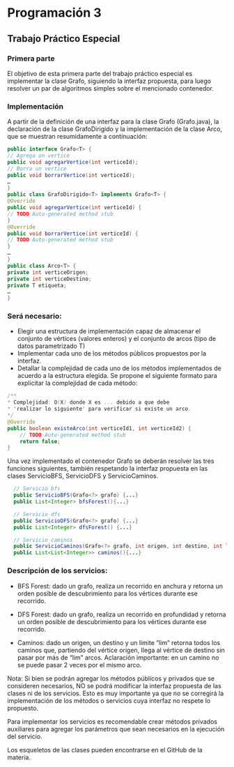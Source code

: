 # Programación 3

## Trabajo Práctico Especial

### Primera parte
El objetivo de esta primera parte del trabajo práctico especial es implementar la clase Grafo, siguiendo
la interfaz propuesta, para luego resolver un par de algoritmos simples sobre el mencionado contenedor.
### Implementación
A partir de la definición de una interfaz para la clase Grafo (Grafo.java), la declaración de la clase
GrafoDirigido y la implementación de la clase Arco, que se muestran resumidamente a continuación:

```java
public interface Grafo<T> {
// Agrega un vertice
public void agregarVertice(int verticeId);
// Borra un vertice
public void borrarVertice(int verticeId);
…
}
public class GrafoDirigido<T> implements Grafo<T> {
@Override
public void agregarVertice(int verticeId) {
// TODO Auto-generated method stub
}
@Override
public void borrarVertice(int verticeId) {
// TODO Auto-generated method stub
}
…
}
public class Arco<T> {
private int verticeOrigen;
private int verticeDestino;
private T etiqueta;
…
}
```
### Será necesario:
- Elegir una estructura de implementación capaz de almacenar el conjunto de vértices (valores
  enteros) y el conjunto de arcos (tipo de datos parametrizado T)
- Implementar cada uno de los métodos públicos propuestos por la interfaz.
- Detallar la complejidad de cada uno de los métodos implementados de acuerdo a la estructura elegida.
  Se propone el siguiente formato para explicitar la complejidad de cada método:

```java
/**
* Complejidad: O(X) donde X es ... debido a que debe
* "realizar lo siguiente" para verificar si existe un arco.
*/
@Override
public boolean existeArco(int verticeId1, int verticeId2) {
    // TODO Auto-generated method stub
    return false;
}
```

  Una vez implementado el contenedor Grafo se deberán resolver las tres funciones siguientes, también
  respetando la interfaz propuesta en las clases ServicioBFS, ServicioDFS y ServicioCaminos.
```java
  // Servicio bfs
  public ServicioBFS(Grafo<?> grafo) {...}
  public List<Integer> bfsForest(){...}

  // Servicio dfs
  public ServicioDFS(Grafo<?> grafo) {...}
  public List<Integer> dfsForest() {...}

  // Servicio caminos
  public ServicioCaminos(Grafo<?> grafo, int origen, int destino, int lim) {...}
  public List<List<Integer>> caminos(){...}
```
### Descripción de los servicios:

- BFS Forest: dado un grafo, realiza un recorrido en anchura y retorna un orden posible de
descubrimiento para los vértices durante ese recorrido.

- DFS Forest: dado un grafo, realiza un recorrido en profundidad y retorna un orden posible de
descubrimiento para los vértices durante ese recorrido.

- Caminos: dado un origen, un destino y un límite “lim” retorna todos los caminos que, partiendo del
vértice origen, llega al vértice de destino sin pasar por más de “lim” arcos. Aclaración importante: en
un camino no se puede pasar 2 veces por el mismo arco.

Nota: Si bien se podrán agregar los métodos públicos y privados que se consideren necesarios, NO se podrá modificar la interfaz propuesta de las clases ni de los servicios. Esto es muy importante ya que no  se corregirá la implementación de los métodos o servicios cuya interfaz no respete lo propuesto.

Para implementar los servicios es recomendable crear métodos privados auxiliares para agregar los  parámetros que sean necesarios en la ejecución del servicio.

Los esqueletos de las clases pueden encontrarse en el GitHub de la materia.
